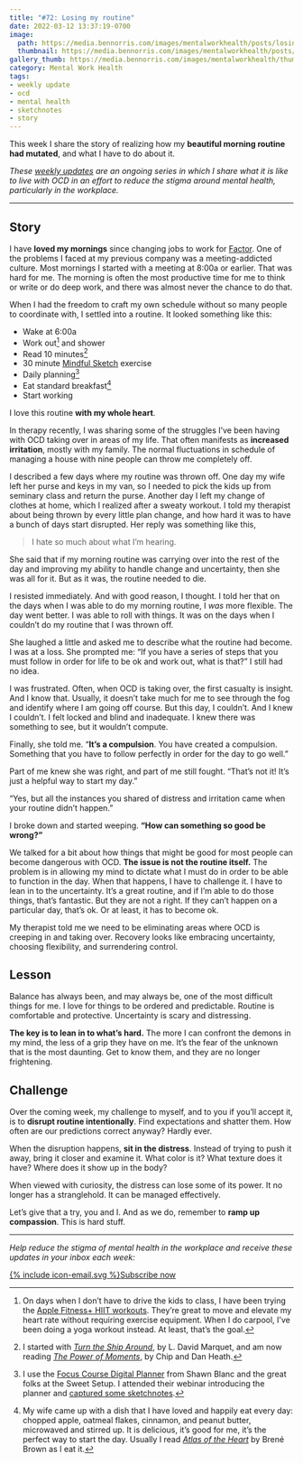 ```yaml
---
title: "#72: Losing my routine"
date: 2022-03-12 13:37:19-0700
image: 
  path: https://media.bennorris.com/images/mentalworkhealth/posts/losing-my-routine.jpg
  thumbnail: https://media.bennorris.com/images/mentalworkhealth/posts/thumbnails/losing-my-routine.jpg
gallery_thumb: https://media.bennorris.com/images/mentalworkhealth/thumbs/losing-my-routine.jpg
category: Mental Work Health
tags:
- weekly update
- ocd
- mental health
- sketchnotes
- story
---
```


This week I share the story of realizing how my **beautiful morning routine had mutated**, and what I have to do about it.

_These [weekly updates](https://bennorris.com/tags/weekly-update/) are an ongoing series in which I share what it is like to live with OCD in an effort to reduce the stigma around mental health, particularly in the workplace._

***


## Story

I have **loved my mornings** since changing jobs to work for [Factor](https://factor.xyz). One of the problems I faced at my previous company was a meeting-addicted culture. Most mornings I started with a meeting at 8:00a or earlier. That was hard for me. The morning is often the most productive time for me to think or write or do deep work, and there was almost never the chance to do that.

When I had the freedom to craft my own schedule without so many people to coordinate with, I settled into a routine. It looked something like this:

* Wake at 6:00a
* Work out[^1] and shower
* Read 10 minutes[^2]
* 30 minute [Mindful Sketch](https://bennorris.com/tags/mindfulsketch/) exercise
* Daily planning[^3]
* Eat standard breakfast[^4]
* Start working

I love this routine **with my whole heart**.

In therapy recently, I was sharing some of the struggles I’ve been having with OCD taking over in areas of my life. That often manifests as **increased irritation**, mostly with my family. The normal fluctuations in schedule of managing a house with nine people can throw me completely off.

I described a few days where my routine was thrown off. One day my wife left her purse and keys in my van, so I needed to pick the kids up from seminary class and return the purse. Another day I left my change of clothes at home, which I realized after a sweaty workout. I told my therapist about being thrown by every little plan change, and how hard it was to have a bunch of days start disrupted. Her reply was something like this,

> I hate so much about what I’m hearing.

She said that if my morning routine was carrying over into the rest of the day and improving my ability to handle change and uncertainty, then she was all for it. But as it was, the routine needed to die.

I resisted immediately. And with good reason, I thought. I told her that on the days when I was able to do my morning routine, I *was* more flexible. The day went better. I was able to roll with things. It was on the days when I couldn’t do my routine that I was thrown off.

She laughed a little and asked me to describe what the routine had become. I was at a loss. She prompted me: “If you have a series of steps that you must follow in order for life to be ok and work out, what is that?” I still had no idea.

I was frustrated. Often, when OCD is taking over, the first casualty is insight. And I know that. Usually, it doesn’t take much for me to see through the fog and identify where I am going off course. But this day, I couldn’t. And I knew I couldn’t. I felt locked and blind and inadequate. I knew there was something to see, but it wouldn’t compute.

Finally, she told me. “**It’s a compulsion**. You have created a compulsion. Something that you have to follow perfectly in order for the day to go well.”

Part of me knew she was right, and part of me still fought. “That’s not it! It’s just a helpful way to start my day.”

“Yes, but all the instances you shared of distress and irritation came when your routine didn’t happen.”

I broke down and started weeping. **“How can something so good be wrong?”**

We talked for a bit about how things that might be good for most people can become dangerous with OCD. **The issue is not the routine itself.** The problem is in allowing my mind to dictate what I must do in order to be able to function in the day. When that happens, I have to challenge it. I have to lean in to the uncertainty. It’s a great routine, and if I’m able to do those things, that’s fantastic. But they are not a right. If they can’t happen on a particular day, that’s ok. Or at least, it has to become ok.

My therapist told me we need to be eliminating areas where OCD is creeping in and taking over. Recovery looks like embracing uncertainty, choosing flexibility, and surrendering control.


## Lesson

Balance has always been, and may always be, one of the most difficult things for me. I love for things to be ordered and predictable. Routine is comfortable and protective. Uncertainty is scary and distressing.

**The key is to lean in to what’s hard.** The more I can confront the demons in my mind, the less of a grip they have on me. It’s the fear of the unknown that is the most daunting. Get to know them, and they are no longer frightening.


## Challenge

Over the coming week, my challenge to myself, and to you if you’ll accept it, is to **disrupt routine intentionally**. Find expectations and shatter them. How often are our predictions correct anyway? Hardly ever.

When the disruption happens, **sit in the distress**. Instead of trying to push it away, bring it closer and examine it. What color is it? What texture does it have? Where does it show up in the body?

When viewed with curiosity, the distress can lose some of its power. It no longer has a stranglehold. It can be managed effectively.

Let’s give that a try, you and I. And as we do, remember to **ramp up compassion**. This is hard stuff.

***

_Help reduce the stigma of mental health in the workplace and receive these updates in your inbox each week:_

<a href="https://bennorris.com/subscribe/mwh/" class="btn"><span class="icon">{% include icon-email.svg %}</span>Subscribe now</a>


[^1]: On days when I don’t have to drive the kids to class, I have been trying the [Apple Fitness+ HIIT workouts](https://www.apple.com/apple-fitness-plus/). They’re great to move and elevate my heart rate without requiring exercise equipment. When I do carpool, I’ve been doing a yoga workout instead. At least, that’s the goal.

[^2]: I started with [*Turn the Ship Around*](https://davidmarquet.com/turn-the-ship-around-book/), by L. David Marquet, and am now reading [*The Power of Moments*](https://heathbrothers.com/the-power-of-moments/), by Chip and Dan Heath.

[^3]: I use the [Focus Course Digital Planner](https://thesweetsetup.com/planner/) from Shawn Blanc and the great folks at the Sweet Setup. I attended their webinar introducing the planner and [captured some sketchnotes](https://bennorris.com/2021/11/16/how-to-plan-your-year-sketchnotes).

[^4]: My wife came up with a dish that I have loved and happily eat every day: chopped apple, oatmeal flakes, cinnamon, and peanut butter, microwaved and stirred up. It is delicious, it’s good for me, it’s the perfect way to start the day. Usually I read [*Atlas of the Heart*](https://brenebrown.com/book/atlas-of-the-heart/) by Brené Brown as I eat it.
